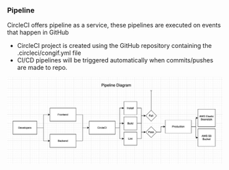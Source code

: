 ### Pipeline

CircleCI offers pipeline as a service, these pipelines are executed on events that happen in GitHub

- CircleCI project is created using the GitHub repository containing the .circleci/congif.yml file
- CI/CD pipelines will be triggered automatically when commits/pushes are made to repo.

![img](screenshots/pipeline-diagram.png)

